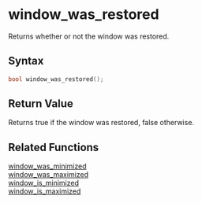 
# window_was_restored

Returns whether or not the window was restored.

## Syntax

```cpp
bool window_was_restored();
```

## Return Value

Returns true if the window was restored, false otherwise.

## Related Functions

[window_was_minimized](https://github.com/RandyGaul/cute_framework/blob/master/docs/window/window_was_minimized.md)  
[window_was_maximized](https://github.com/RandyGaul/cute_framework/blob/master/docs/window/window_was_maximized.md)  
[window_is_minimized](https://github.com/RandyGaul/cute_framework/blob/master/docs/window/window_is_minimized.md)  
[window_is_maximized](https://github.com/RandyGaul/cute_framework/blob/master/docs/window/window_is_maximized.md)  
